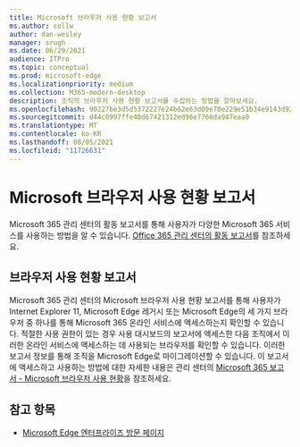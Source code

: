 ```yaml
---
title: Microsoft 브라우저 사용 현황 보고서
ms.author: collw
author: dan-wesley
manager: srugh
ms.date: 06/29/2021
audience: ITPro
ms.topic: conceptual
ms.prod: microsoft-edge
ms.localizationpriority: medium
ms.collection: M365-modern-desktop
description: 조직의 브라우저 사용 현황 보고서를 수집하는 방법을 알아보세요.
ms.openlocfilehash: 90227be3d5d5372227e24b62e63d09e70e229e51b34e9143d92afb6d9ebfbd0c
ms.sourcegitcommit: d44c0997ffe40d67421312ed96e7766da947eaa0
ms.translationtype: MT
ms.contentlocale: ko-KR
ms.lasthandoff: 08/05/2021
ms.locfileid: "11726631"
---
```

# <a name="microsoft-browser-usage-report"></a>Microsoft 브라우저 사용 현황 보고서

Microsoft 365 관리 센터의 활동 보고서를 통해 사용자가 다양한 Microsoft 365 서비스를 사용하는 방법을 알 수 있습니다. [Office 365 관리 센터의 활동 보고서](/microsoft-365/admin/activity-reports/activity-reports?view=o365-worldwide)를 참조하세요.

## <a name="browser-usage-report"></a>브라우저 사용 현황 보고서

Microsoft 365 관리 센터의 Microsoft 브라우저 사용 현황 보고서를 통해 사용자가 Internet Explorer 11, Microsoft Edge 레거시 또는 Microsoft Edge의 세 가지 브라우저 중 하나를 통해 Microsoft 365 온라인 서비스에 액세스하는지 확인할 수 있습니다. 적절한 사용 권한이 있는 경우 사용 대시보드의 보고서에 액세스한 다음 조직에서 이러한 온라인 서비스에 액세스하는 데 사용되는 브라우저를 확인할 수 있습니다. 이러한 보고서 정보를 통해 조직을 Microsoft Edge로 마이그레이션할 수 있습니다. 이 보고서에 액세스하고 사용하는 방법에 대한 자세한 내용은 관리 센터의 [Microsoft 365 보고서 - Microsoft 브라우저 사용 현황](/microsoft-365/admin/activity-reports/browser-usage-report?view=o365-worldwide)을 참조하세요.

## <a name="see-also"></a>참고 항목

- [Microsoft Edge 엔터프라이즈 방문 페이지](https://aka.ms/EdgeEnterprise)
